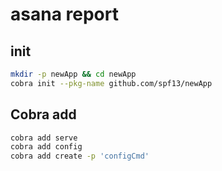 # asana report

## init

```sh
mkdir -p newApp && cd newApp
cobra init --pkg-name github.com/spf13/newApp
```

## Cobra add

```sh
cobra add serve
cobra add config
cobra add create -p 'configCmd'
```

